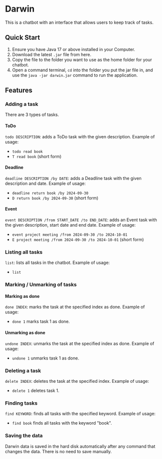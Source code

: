 # Darwin

This is a chatbot with an interface that allows users to keep track of tasks.

## Quick Start

1. Ensure you have Java 17 or above installed in your Computer. 
2. Download the latest `.jar` file from here.
3. Copy the file to the folder you want to use as the home folder for your chatbot.
4. Open a command terminal, `cd` into the folder you put the jar file in, and use the `java -jar darwin.jar` command to run the application.

## Features
### Adding a task
There are 3 types of tasks.
#### ToDo
`todo DESCRIPTION`: adds a ToDo task with the given description.
Example of usage:
- `todo read book`
- `T read book` (short form)
#### Deadline
`deadline DESCRIPTION /by DATE`: adds a Deadline task with the given description and date.
Example of usage:
- `deadline return book /by 2024-09-30`
- `D return book /by 2024-09-30` (short form)
#### Event
`event DESCRIPTION /from START_DATE /to END_DATE`: adds an Event task with the given description, start date and end date.
Example of usage:
- `event project meeting /from 2024-09-30 /to 2024-10-01`
- `E project meeting /from 2024-09-30 /to 2024-10-01` (short form)

### Listing all tasks
`list`: lists all tasks in the chatbot.
Example of usage:
- `list`

### Marking / Unmarking of tasks
#### Marking as done
`done INDEX`: marks the task at the specified index as done.
Example of usage:
- `done 1` marks task 1 as done.

#### Unmarking as done
`undone INDEX`: unmarks the task at the specified index as done.
Example of usage:
- `undone 1` unmarks task 1 as done.

### Deleting a task
`delete INDEX`: deletes the task at the specified index.
Example of usage:
- `delete 1` deletes task 1.

### Finding tasks
`find KEYWORD`: finds all tasks with the specified keyword.
Example of usage:
- `find book` finds all tasks with the keyword "book".

### Saving the data
Darwin data is saved in the hard disk automatically after any command that changes the data. There is no need to save manually.
